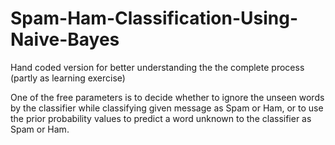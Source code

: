# Spam-Ham-Classification-Using-Naive-Bayes
Hand coded version for better understanding the the complete process (partly as learning exercise)

One of the free parameters is to decide whether to ignore the unseen words by the classifier while classifying given message as Spam or Ham, or to use the prior probability values to predict a word unknown to the classifier as Spam or Ham. 
